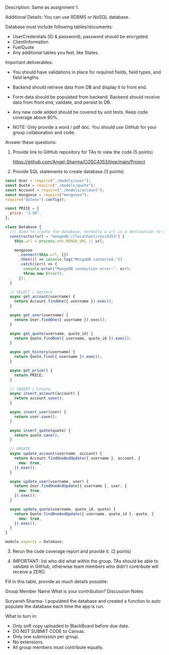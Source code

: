 Description: 
Same as assignment 1.

Additional Details:
You can use RDBMS or NoSQL database.

Database must include following tables/documents:
- UserCredentials (ID & password), password should be encrypted.
- ClientInformation
- FuelQuote
- Any additional tables you feel, like States.

Important deliverables:
- You should have validations in place for required fields, field types, and field lengths. 
- Backend should retrieve data from DB and display it to front end.
- Form data should be populated from backend. Backend should receive data from front end, validate, and persist to DB.
- Any new code added should be covered by unit tests. Keep code coverage above 80%.

- NOTE: Only provide a word / pdf doc. You should use GitHub for your group collaboration and code.

Answer these questions:
1. Provide link to GitHub repository for TAs to view the code.(5 points)

    https://github.com/Angel-Sharma/COSC4353/tree/main/Project

2. Provide SQL statements to create database.(3 points)
```javascript 
const User = require("./models/user");
const Quote = require("./models/quote");
const Account = require("./models/account");
const mongoose = require("mongoose");
require("dotenv").config();

const PRICE = {
  price: "3.50",
};

class Database {
  /// Used to create the database, normally a url is a destination to connect to.
  constructor(url = "mongodb://localhost/cosc4353") {
    this.url = process.env.MONGO_URL || url;

    mongoose
      .connect(this.url, {})
      .then(() => console.log("MongoDB connected."))
      .catch((err) => {
        console.error("MongoDB connection error:", err);
        throw new Error();
      });
  }

  // SELECT / Getters
  async get_account(username) {
    return Account.findOne({ username }).exec();
  }

  async get_user(username) {
    return User.findOne({ username }).exec();
  }

  async get_quote(username, quote_id) {
    return Quote.findOne({ username, quote_id }).exec();
  }

  async get_history(username) {
    return Quote.find({ username }).exec();
  }

  async get_price() {
    return PRICE;
  }

  // INSERT / Create
  async insert_account(account) {
    return account.save();
  }

  async insert_user(user) {
    return user.save();
  }

  async insert_quote(quote) {
    return quote.save();
  }

  // UPDATE
  async update_account(username, account) {
    return Account.findOneAndUpdate({ username }, account, {
      new: true,
    }).exec();
  }

  async update_user(username, user) {
    return User.findOneAndUpdate({ username }, user, {
      new: true,
    }).exec();
  }

  async update_quote(username, quote_id, quote) {
    return Quote.findOneAndUpdate({ username, quote_id }, quote, {
      new: true,
    }).exec();
  }
}

module.exports = Database;
```

3. Rerun the code coverage report and provide it. (2 points)

4. IMPORTANT: list who did what within the group. TAs should be able to validate in GitHub, otherwise team members who didn't contribute will receive a ZERO.



Fill in this table, provide as much details possible:
 
Group Member Name
What is your contribution?
Discussion Notes

Suryansh Sharma- I populated the database and created a function to auto populate the database each time the 
app is run.
 
 
 
 
 
 
 
 
 
 

What to turn in: 
- Only soft copy uploaded to BlackBoard before due date. 
- DO NOT SUBMIT CODE to Canvas. 
- Only one submission per group.
- No extensions.
- All group members must contribute equally.